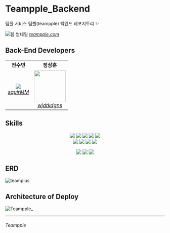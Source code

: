 # Teampple_Backend
팀플 서비스 팀쁠(teampple) 백엔드 레포지토리 ✨    

![웹 썸네일](https://user-images.githubusercontent.com/62806067/217756853-bf1d8264-8d8b-4f68-a5e7-ba2805fd648e.jpg)
<a href="https://www.teampple.com/">
  <I>teampple.com</I>
</a>

## Back-End Developers
<div align="center"> 
  <table>
     <tr align="center">
        <td>
           <B>전수민</B>
        </td>
        <td>
           <B>정상훈</B>
        </td>
     </tr>
     <tr align="center">
        <td>
           <img src="https://github.com/squirMM.png?size=100">
           <br>
           <a href="https://github.com/squirMM">
              <I>squirMM</I>
           </a>
        </td>
        <td>
           <img src="https://github.com/wjdtkdgns.png?size=100" width="100">
           <br>
           <a href="https://github.com/wjdtkdgns">
              <I>wjdtkdgns</I>
           </a>
        </td>
     </tr>
  </table>
</div>

## Skills
<div align="center"> 
<img src="https://img.shields.io/badge/java-007396?style=for-the-badge&logo=java&logoColor=white"> <img src="https://img.shields.io/badge/spring%20boot-6DB33F?style=for-the-badge&logo=springboot&logoColor=white"> <img src="https://img.shields.io/badge/gradle-02303A?style=for-the-badge&logo=gradle&logoColor=white"> <img src="https://img.shields.io/badge/junit5-25A162?style=for-the-badge&logo=junit5&logoColor=white"> <img src="https://img.shields.io/badge/mysql-4479A1?style=for-the-badge&logo=mysql&logoColor=white">
<br>
<img src="https://img.shields.io/badge/ec2-FF9900?style=for-the-badge&logo=amazonec2&logoColor=white"> <img src="https://img.shields.io/badge/rds-527FFF?style=for-the-badge&logo=amazonrds&logoColor=white"> <img src="https://img.shields.io/badge/Redis-DC382D?style=for-the-badge&logo=Redis&logoColor=white">  <img src="https://img.shields.io/badge/Elestic%20cache-005571?style=for-the-badge&logo=Amazon ECS&logoColor=white"> 
    
<img src="https://img.shields.io/badge/swagger-85EA2D?style=for-the-badge&logo=swagger&logoColor=white"> <img src="https://img.shields.io/badge/docker-2496ED?style=for-the-badge&logo=docker&logoColor=white"> <img src="https://img.shields.io/badge/github%20actions-2088FF?style=for-the-badge&logo=githubactions&logoColor=white"> 
</br>
</div>
  
  
## ERD
![teamplus](https://user-images.githubusercontent.com/62806067/217529697-71435219-1fea-44ea-9ea5-b0638e067d2c.png)
   
   
## Architecture of Deploy
![Teampple_](https://user-images.githubusercontent.com/62806067/219998175-ca1f9ff6-512d-4ea2-a4fc-42ba710cf9f6.jpg)

    

---
###### Teampple
